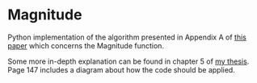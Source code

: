 # Magnitude

Python implementation of the algorithm presented in Appendix A of [this paper](https://arxiv.org/abs/2201.11363) which concerns the Magnitude function.

Some more in-depth explanation can be found in chapter 5 of [my thesis](https://www.ros.hw.ac.uk/bitstream/handle/10399/4557/LoucaN_0122_macsSS.pdf?sequence=1). Page 147 includes a diagram about how the code should be applied. 
